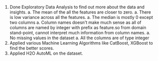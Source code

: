 1. Done Exploratory Data Analysis to find out more about the data and insights.
  a. The mean of the all the features are closer to zero.
  a. There is low variance across all the features.
  a. The median is mostly 0 except two columns
  a. Column names doesn't make much sense as all of columns are named by integer with prefix as feature.so from domain stand-point, cannot interpret much information from column       names.
  a. No missing values in the dataset
  a. All the columns are of type integer
1. Applied various Machine Learning Algorithms like CatBoost, XGBoost to find the better scores.
1. Applied H2O AutoML on the dataset.
